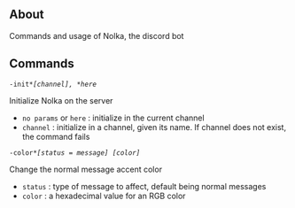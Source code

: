 ## About

Commands and usage of Nolka, the discord bot

## Commands

`-init`_`*[channel], *here`_

Initialize Nolka on the server

- `no params` or `here` : initialize in the current channel
- `channel` : initialize in a channel, given its name. If channel does not exist, the command fails


`-color`_`*[status = message] [color]`_

Change the normal message accent color

- `status` : type of message to affect, default being normal messages
- `color` : a hexadecimal value for an RGB color

